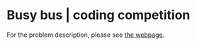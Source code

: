 # Busy bus | coding competition

For the problem description, please see [the webpage](https://verybusybus.wordpress.com/).
